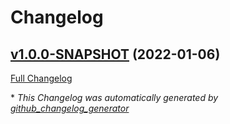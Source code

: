# Changelog

## [v1.0.0-SNAPSHOT](https://github.com/NASA-PDS/big-data-crawler-server/tree/v1.0.0-SNAPSHOT) (2022-01-06)

[Full Changelog](https://github.com/NASA-PDS/big-data-crawler-server/compare/e5bc1897d0dbe974f5790094019612b3503cb5b9...v1.0.0-SNAPSHOT)



\* *This Changelog was automatically generated by [github_changelog_generator](https://github.com/github-changelog-generator/github-changelog-generator)*
